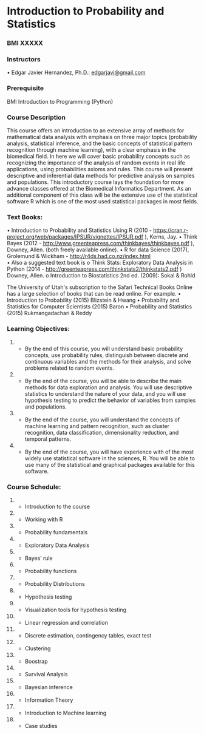 # Introduction to Probability and Statistics

### BMI XXXXX

### Instructors

•	Edgar Javier Hernandez, Ph.D.: edgarjavi@gmail.com

### Prerequisite
BMI Introduction to Programming (Python)

### Course Description

This course offers an introduction to an extensive array of methods for mathematical data analysis with emphasis on three major topics (probability analysis, statistical inference, and the basic concepts of statistical pattern recognition through machine learning), with a clear emphasis in the biomedical field. In here we will cover basic probability concepts such as recognizing the importance of the analysis of random events in real life applications, using probabilities axioms and rules. This course will present descriptive and inferential data methods for predictive analysis on samples and populations.  This introductory course lays the foundation for more advance classes offered at the Biomedical Informatics Department. As an additional component of this class will be the extensive use of the statistical software R which is one of the most used statistical packages in most fields. 

### Text Books: 

•	Introduction to Probability and Statistics Using R (2010 - https://cran.r-project.org/web/packages/IPSUR/vignettes/IPSUR.pdf ), Kerns, Jay. 
•	Think Bayes (2012 - http://www.greenteapress.com/thinkbayes/thinkbayes.pdf ), Downey, Allen. (both freely available online). 
•	R for data Science (2017), Grolemund & Wickham - http://r4ds.had.co.nz/index.html   
•	Also a suggested text book is 
o	Think Stats: Exploratory Data Analysis in Python (2014 - http://greenteapress.com/thinkstats2/thinkstats2.pdf ) Downey, Allen.
o	Introduction to Biostatistics 2nd ed. (2009): Sokal & Rohld

The University of Utah's subscription to the Safari Technical Books Online has a large selection of books that can be read online. For example.
•	Introduction to Probability (2015) Blizstein & Hwang
•	Probability and Statistics for Computer Scientists (2015) Baron
•	Probability and Statistics (2015) Rukmangadachari & Reddy

### Learning Objectives:
1.	* By the end of this course, you will understand basic probability concepts, use probability rules, distinguish between discrete and continuous variables and the methods for their analysis, and solve problems related to random events.
2.	* By the end of the course, you will be able to describe the main methods for data exploration and analysis. You will use descriptive statistics to understand the nature of your data, and you will use hypothesis testing to predict the behavior of variables from samples and populations. 
3.	* By the end of the course, you will understand the concepts of machine learning and pattern recognition, such as cluster recognition, data classification, dimensionality reduction, and temporal patterns.
4.	* By the end of the course, you will have experience with of the most widely use statistical software in the sciences, R. You will be able to use many of the statistical and graphical packages available for this software.

### Course Schedule:

1. * Introduction to the course
2. * Working with R
3. * Probability fundamentals
4. * Exploratory Data Analysis
5.	* Bayes’ rule
6.	* Probability functions
7.	* Probability Distributions
8.	* Hypothesis testing
9.	* Visualization tools for hypothesis testing
10.	* Linear regression and correlation
11.	* Discrete estimation, contingency tables, exact test
12.	* Clustering
13.	* Boostrap
14.	* Survival Analysis
15.	* Bayesian inference
16.	* Information Theory
17.	* Introduction to Machine learning
18.	* Case studies
